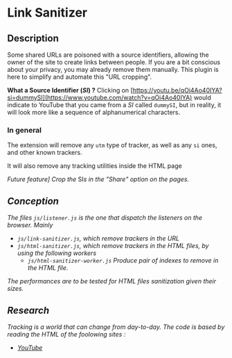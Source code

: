 # Link Sanitizer
## Description
Some shared URLs are poisoned with a source identifiers, allowing the owner of the site to create links between people.
If you are a bit conscious about your privacy, you may already remove them manually. 
This plugin is here to simplify and automate this "URL cropping".

**What a Source Identifier (*SI*) ?**
Clicking on [https://youtu.be/qOi4Ao40IYA?si=dummySI](https://www.youtube.com/watch?v=qOi4Ao40IYA) would indicate to YouTube that you came from a *SI* called
`dummySI`, but in reality, it will look more like a sequence of alphanumerical characters.

### In general
The extension will remove any `utm` type of tracker, as well as any `si` ones, and other known trackers.

It will also remove any tracking utilities inside the HTML page

<i>Future feature] Crop the </i>SI<i>s in the "Share" option on the pages.

## Conception
The files `js/listener.js` is the one that dispatch the listeners on the browser. Mainly
- `js/link-sanitizer.js`, which remove trackers in the URL
- `js/html-sanitizer.js`, which remove trackers in the HTML files, by using the following workers
  - `js/html-sanitizer-worker.js` Produce pair of indexes to remove in the HTML file.

The performances are to be tested for HTML files sanitization given their sizes. 

## Research
Tracking is a world that can change from day-to-day. The code is based by reading the HTML of the foolowing sites :
- [YouTube](https://youtube.com)
